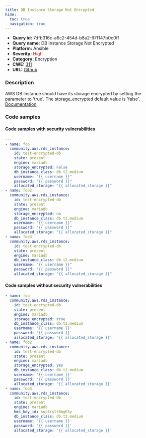 ```yaml
---
title: DB Instance Storage Not Encrypted
hide:
  toc: true
  navigation: true
---
```


<style>
  .highlight .hll {
    background-color: #ff171742;
  }
  .md-content {
    max-width: 1100px;
    margin: 0 auto;
  }
</style>

-   **Query id:** 7dfb316c-a6c2-454d-b8a2-97f147b0c0ff
-   **Query name:** DB Instance Storage Not Encrypted
-   **Platform:** Ansible
-   **Severity:** <span style="color:#bb2124">High</span>
-   **Category:** Encryption
-   **CWE:** <a href="https://cwe.mitre.org/data/definitions/311.html" onclick="newWindowOpenerSafe(event, 'https://cwe.mitre.org/data/definitions/311.html')">311</a>
-   **URL:** [Github](https://github.com/Checkmarx/kics/tree/master/assets/queries/ansible/aws/db_instance_storage_not_encrypted)

### Description
AWS DB Instance should have its storage encrypted by setting the parameter to 'true'. The storage_encrypted default value is 'false'.<br>
[Documentation](https://docs.ansible.com/ansible/latest/collections/community/aws/rds_instance_module.html)

### Code samples
#### Code samples with security vulnerabilities
```yaml title="Positive test num. 1 - yaml file" hl_lines="17 23 7"
---
- name: foo
  community.aws.rds_instance:
    id: test-encrypted-db
    state: present
    engine: mariadb
    storage_encrypted: False
    db_instance_class: db.t2.medium
    username: "{{ username }}"
    password: "{{ password }}"
    allocated_storage: "{{ allocated_storage }}"
- name: foo2
  community.aws.rds_instance:
    id: test-encrypted-db
    state: present
    engine: mariadb
    storage_encrypted: no
    db_instance_class: db.t2.medium
    username: "{{ username }}"
    password: "{{ password }}"
    allocated_storage: "{{ allocated_storage }}"
- name: foo3
  community.aws.rds_instance:
    id: test-encrypted-db
    state: present
    engine: mariadb
    db_instance_class: db.t2.medium
    username: "{{ username }}"
    password: "{{ password }}"
    allocated_storage: "{{ allocated_storage }}"

```


#### Code samples without security vulnerabilities
```yaml title="Negative test num. 1 - yaml file"
- name: foo
  community.aws.rds_instance:
    id: test-encrypted-db
    state: present
    engine: mariadb
    storage_encrypted: true
    db_instance_class: db.t2.medium
    username: '{{ username }}'
    password: '{{ password }}'
    allocated_storage: '{{ allocated_storage }}'
- name: foo2
  community.aws.rds_instance:
    id: test-encrypted-db
    state: present
    engine: mariadb
    storage_encrypted: yes
    db_instance_class: db.t2.medium
    username: '{{ username }}'
    password: '{{ password }}'
    allocated_storage: '{{ allocated_storage }}'
- name: foo3
  community.aws.rds_instance:
    id: test-encrypted-db
    state: present
    engine: mariadb
    kms_key_id: sup3rstr0ngK3y
    db_instance_class: db.t2.medium
    username: '{{ username }}'
    password: '{{ password }}'
    allocated_storage: '{{ allocated_storage }}'

```
